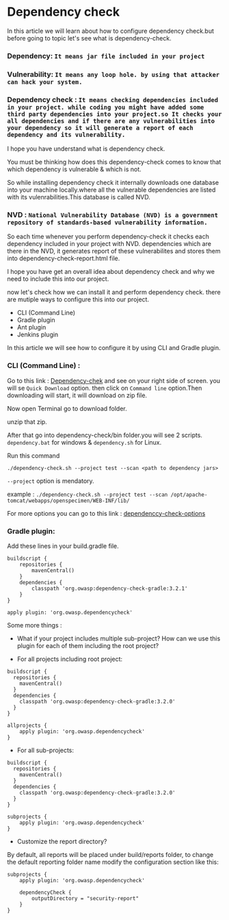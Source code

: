 # Dependency check 

In this article we will learn about how to configure dependency check.but before going to topic let's see what is dependency-check.


### Dependency: ```It means jar file included in your project```


### Vulnerability: ```It means any loop hole. by using that attacker can hack your system.```


### Dependency check : ```It means checking dependencies included in your project. while coding you might have added some third party dependencies into your project.so It checks your all dependencies and if there are any vulnerabilities into your dependency so it will generate a report of each dependency and its vulnerability.```


I hope you have understand what is dependency check.


You must be thinking how does this dependency-check comes to know that which dependency is vulnerable & which is not.


So while installing dependency check it internally downloads one database into your machine locally.where all the vulnerable dependencies are listed with its vulenrabilities.This database is called NVD.


### NVD : ```National Vulnerability Database (NVD) is a government repository of standards-based vulnerability information.```

So each time whenever you perform dependency-check it checks each dependency included in your project with NVD.
dependencies which are there in the NVD, it generates report of these vulnerabilites and stores them into dependency-check-report.html file.


I hope you have get an overall idea about dependency check and why we need to include this into our project.


now let's check how we can install it and perform dependency check. there are mutiple ways to configure this into our project.

+ CLI (Command Line)
+ Gradle plugin
+ Ant plugin
+ Jenkins plugin


In this article we will see how to configure it by using CLI and Gradle plugin.

###  CLI (Command Line) :

Go to this link : [Dependency-chek](https://www.owasp.org/index.php/OWASP_Dependency_Check) and see on your right side of screen. you will se ```Quick Download``` option. then click on ```Command line``` option.Then downloading will start, it will download on zip file.


Now open Terminal go to download folder.


unzip that zip.


After that go into dependency-check/bin folder.you will see 2 scripts. ```dependency.bat``` for windows & ```dependency.sh```
for Linux.

Run this command


```./dependency-check.sh --project test --scan <path to dependency jars>```

```--project``` option is mendatory.


example : ```./dependency-check.sh --project test --scan /opt/apache-tomcat/webapps/openspecimen/WEB-INF/lib/```
  
  
For more options you can go to this link : [dependenccy-check-options](https://jeremylong.github.io/DependencyCheck/dependency-check-cli/arguments.html)

### Gradle plugin:

Add these lines in your build.gradle file.


```
buildscript {
    repositories {
        mavenCentral()
    }
    dependencies {
        classpath 'org.owasp:dependency-check-gradle:3.2.1'
    }
}

apply plugin: 'org.owasp.dependencycheck'
```

Some more things : 

+ What if your project includes multiple sub-project? How can we use this plugin for each of them including the root project?


+  For all projects including root project:

```
buildscript {
  repositories {
    mavenCentral()
  }
  dependencies {
    classpath 'org.owasp:dependency-check-gradle:3.2.0'
  }
}

allprojects {
    apply plugin: 'org.owasp.dependencycheck'
}
```

+  For all sub-projects:


```
buildscript {
  repositories {
    mavenCentral()
  }
  dependencies {
    classpath 'org.owasp:dependency-check-gradle:3.2.0'
  }
}

subprojects {
    apply plugin: 'org.owasp.dependencycheck'
}
```

+ Customize the report directory?


By default, all reports will be placed under build/reports folder, to change the default reporting folder name modify the configuration section like this:

```
subprojects {
    apply plugin: 'org.owasp.dependencycheck'

    dependencyCheck {
        outputDirectory = "security-report"
    }
}
```











